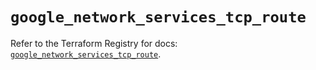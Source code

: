 # `google_network_services_tcp_route`

Refer to the Terraform Registry for docs: [`google_network_services_tcp_route`](https://registry.terraform.io/providers/hashicorp/google/6.34.1/docs/resources/network_services_tcp_route).
